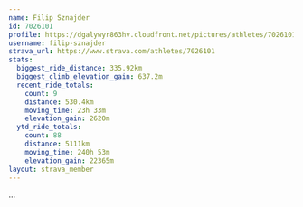 ```yaml
---
name: Filip Sznajder
id: 7026101
profile: https://dgalywyr863hv.cloudfront.net/pictures/athletes/7026101/2123836/17/large.jpg
username: filip-sznajder
strava_url: https://www.strava.com/athletes/7026101
stats:
  biggest_ride_distance: 335.92km
  biggest_climb_elevation_gain: 637.2m
  recent_ride_totals:
    count: 9
    distance: 530.4km
    moving_time: 23h 33m
    elevation_gain: 2620m
  ytd_ride_totals:
    count: 88
    distance: 5111km
    moving_time: 240h 53m
    elevation_gain: 22365m
layout: strava_member
--- 
```

...
